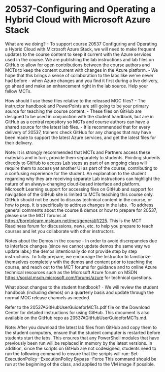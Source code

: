 20537-Configuring and Operating a Hybrid Cloud with Microsoft Azure Stack
=========================================================================

What are we doing? - To support course 20537 Configuring and Operating a Hybrid
Cloud with Microsoft Azure Stack, we will need to make frequent updates to the
course content to keep it current with the Azure services used in the course. We
are publishing the lab instructions and lab files on GitHub to allow for open
contributions between the course authors and MCTs to keep the content current
with changes in the Azure platform. - We hope that this brings a sense of
collaboration to the labs like we've never had before - when Azure changes and
you find it first during a live delivery, go ahead and make an enhancement right
in the lab source. Help your fellow MCTs.

How should I use these files relative to the released MOC files? - The
instructor handbook and PowerPoints are still going to be your primary source
for teaching the course content. - These files on GitHub are designed to be used
in conjunction with the student handbook, but are in GitHub as a central
repository so MCTs and course authors can have a shared source for the latest
lab files. - It is recommended that for every delivery of 20537, trainers check
GitHub for any changes that may have been made to support the latest Azure
services, and get the latest files for their delivery.

Note: It is strongly recommended that MCTs and Partners access these materials
and in turn, provide them separately to students. Pointing students directly to
GitHub to access Lab steps as part of an ongoing class will require them to
access yet another UI as part of the course, contributing to a confusing
experience for the student. An explanation to the student regarding why they are
receiving separate Lab instructions can highlight the nature of an
always-changing cloud-based interface and platform. Microsoft Learning support
for accessing files on GitHub and support for navigation of the GitHub site is
limited to MCTs teaching this course only. GitHub should not be used to discuss
technical content in the course, or how to prep. It is specifically to address
changes in the labs. -To address general comments about the course & demos or
how to prepare for 20537, please use the MCT forums at
https://borntolearn.mslearn.net/mct/general/f/225. This is the MCT Readiness
forum for discussions, news, etc. to help you prepare to teach courses and let
you collaborate with other instructors.

Notes about the Demos in the course - In order to avoid discrepancies due to
interface changes (since we cannot update demos the same way we update labs,)
the demos intentionally do not provide step by step instructions. To fully
prepare, we encourage the Instructor to familiarize themselves completely with
the demos and content prior to teaching the course, and reach out to the MCT
forums for guidance and to online Azure technical resources such as the
Microsoft Azure forum on MSDN https://social.msdn.microsoft.com/forums/azure for
technical questions.

What about changes to the student handbook? - We will review the student
handbook (including demos) on a quarterly basis and update through the normal
MOC release channels as needed.

Refer to the 20537AGitHubUserGuideforMCTs.pdf file on the Download Center for
detailed instructions for using GitHub. This document is also available on the
GitHub repo as 20537AGitHubUserGuideforMCTs.md.

Note: After you download the latest lab files from GitHub and copy them to the
student computers, ensure that the student computer is restarted before students
start the labs. This ensures that any PowerShell modules that have previously
been run will be replaced in memory by the latest versions. In addition, since
the scripts on GitHub are not codesigned, students need to run the following
command to ensure that the scripts will run: Set-ExecutionPolicy
–ExecutionPolicy Bypass –Force This command should be run at the beginning of
the class, and applied to the VM image if possible.
